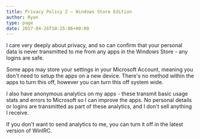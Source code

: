 ```yaml
---
title: Privacy Policy 2 – Windows Store Edition
author: Ryan
type: page
date: 2017-04-26T10:25:06+00:00
---
```


I care very deeply about privacy, and so can confirm that your personal data is never transmitted to me from any apps in the Windows Store - any logins are safe.

Some apps may store your settings in your Microsoft Account, meaning you don't need to setup the apps on a new device. There's no method within the apps to turn this off, however you can turn this off system wide.

I also have anonymous analytics on my apps - these transmit basic usage stats and errors to Microsoft so I can improve the apps. No personal details or logins are transmitted as part of these analytics, and I don't sell anything I receive.

If you don't want to send analytics to me, you can turn it off in the latest version of WinIRC.
